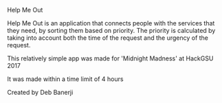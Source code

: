 Help Me Out

Help Me Out is an application that connects people with the services that they need, by sorting them based on priority. The priority is calculated by taking into account both the time of the request and the urgency of the request.

This relatively simple app was made for 'Midnight Madness' at HackGSU 2017

It was made within a time limit of 4 hours

Created by Deb Banerji